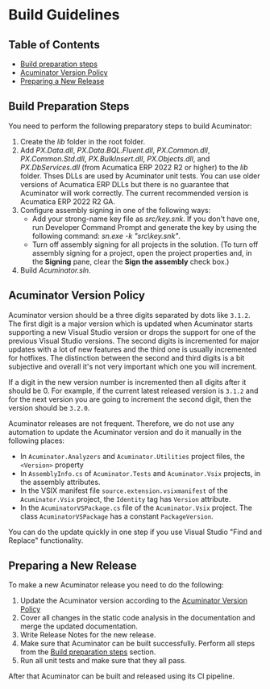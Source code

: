 # Build Guidelines

## Table of Contents

* [Build preparation steps](#build-preparation-steps)  
* [Acuminator Version Policy](#acuminator-version-policy)
* [Preparing a New Release](#preparing-a-new-release)
   

## Build Preparation Steps

You need to perform the following preparatory steps to build Acuminator:

1. Create the _lib_ folder in the root folder. 
2. Add _PX.Data.dll_, _PX.Data.BQL.Fluent.dll_, _PX.Common.dll_, _PX.Common.Std.dll_, _PX.BulkInsert.dll_, _PX.Objects.dll_, and _PX.DbServices.dll_ (from Acumatica ERP 2022 R2 or higher) to the _lib_ folder. Thses DLLs are used by Acuminator unit tests.
   You can use older versions of Acumatica ERP DLLs but there is no guarantee that Acuminator will work correctly. The current recommended version is Acumatica ERP 2022 R2 GA.
3. Configure assembly signing in one of the following ways:
    * Add your strong-name key file as _src/key.snk_. If you don't have one, run Developer Command Prompt and generate the key by using the following command: _sn.exe -k "src\key.snk"_.
    * Turn off assembly signing for all projects in the solution. (To turn off assembly signing for a project, open the project properties and, in the **Signing** pane, clear the **Sign the assembly** check box.)
4. Build _Acuminator.sln_.

## Acuminator Version Policy

Acuminator version should be a three digits separated by dots like `3.1.2`. The first digit is a major version which is updated when Acuminator starts supporting a new Visual Studio version or drops the support for one of the previous Visual Studio versions.
The second digits is incremented for major updates with a lot of new features and the third one is usually incremented for hotfixes. The distinction between the second and third digits is a bit subjective and overall it's not very important which one you will increment.

If a digit in the new version number is incremented then all digits after it should be 0. For example, if the current latest released version is `3.1.2` and for the next version you are going to increment the second digit, then the version should be `3.2.0`.

Acuminator releases are not frequent. Therefore, we do not use any automation to update the Acuminator version and do it manually in the following places:

* In `Acuminator.Analyzers` and `Acuminator.Utilities` project files, the `<Version>` property
* In `AssemblyInfo.cs` of `Acuminator.Tests` and `Acuminator.Vsix` projects, in the assembly attributes.
* In the VSIX manifest file `source.extension.vsixmanifest` of the `Acuminator.Vsix` project, the `Identity` tag has `Version` attribute.
* In the `AcuminatorVSPackage.cs` file of the `Acuminator.Vsix` project. The class `AcuminatorVSPackage` has a constant `PackageVersion`.

You can do the update quickly in one step if you use Visual Studio "Find and Replace" functionality. 

## Preparing a New Release

To make a new Acuminator release you need to do the following:

1. Update the Acuminator version according to the [Acuminator Version Policy](#acuminator-version-policy)
2. Cover all changes in the static code analysis in the documentation and merge the updated documentation.
3. Write Release Notes for the new release.
4. Make sure that Acuminator can be built successfully. Perform all steps from the [Build preparation steps](#build-preparation-steps) section.
5. Run all unit tests and make sure that they all pass.

After that Acuminator can be built and released using its CI pipeline.
